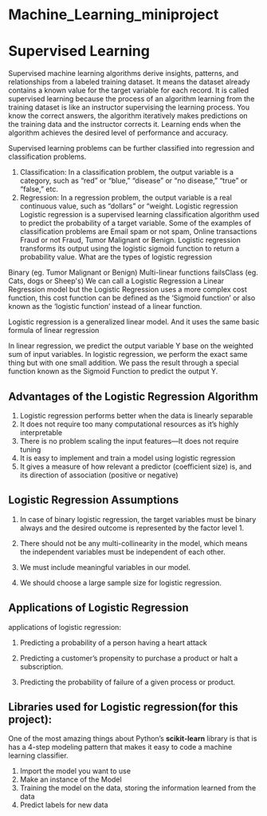 # Machine_Learning_miniproject

# Supervised Learning
Supervised machine learning algorithms derive insights, patterns, and relationships from a labeled training dataset. It means the dataset already contains a known value for the target variable for each record. It is called supervised learning because the process of an algorithm learning from the training dataset is like an instructor supervising the learning process. You know the correct answers, the algorithm iteratively makes predictions on the training data and the instructor corrects it. Learning ends when the algorithm achieves the desired level of performance and accuracy.

Supervised learning problems can be further classified into regression and classification problems.

1) Classification: In a classification problem, the output variable is a category, such as “red” or “blue,” “disease” or “no disease,” “true” or “false,” etc.
2) Regression: In a regression problem, the output variable is a real continuous value, such as “dollars” or “weight.
Logistic regression
Logistic regression is a supervised learning classification algorithm used to predict the probability of a target variable. Some of the examples of classification problems are Email spam or not spam, Online transactions Fraud or not Fraud, Tumor Malignant or Benign. Logistic regression transforms its output using the logistic sigmoid function to return a probability value. What are the types of logistic regression

Binary (eg. Tumor Malignant or Benign)
Multi-linear functions failsClass (eg. Cats, dogs or Sheep's)
We can call a Logistic Regression a Linear Regression model but the Logistic Regression uses a more complex cost function, this cost function can be defined as the ‘Sigmoid function’ or also known as the ‘logistic function’ instead of a linear function.

Logistic regression is a generalized linear model. And it uses the same basic formula of linear regression

In linear regression, we predict the output variable Y base on the weighted sum of input variables.
In logistic regression, we perform the exact same thing but with one small addition. We pass the result through a special function known as the Sigmoid Function to predict the output Y.

## Advantages of the Logistic Regression Algorithm

1) Logistic regression performs better when the data is linearly separable
2) It does not require too many computational resources as it’s highly interpretable
3) There is no problem scaling the input features—It does not require tuning
4) It is easy to implement and train a model using logistic regression
5) It gives a measure of how relevant a predictor (coefficient size) is, and its direction of association (positive or negative)

## Logistic Regression Assumptions


1) In case of binary logistic regression, the target variables must be binary always and the desired outcome is represented by the factor level 1.

2) There should not be any multi-collinearity in the model, which means the independent variables must be independent of each other.

3) We must include meaningful variables in our model.

4) We should choose a large sample size for logistic regression.

## Applications of Logistic Regression

applications of logistic regression:

1) Predicting a probability of a person having a heart attack

2) Predicting a customer’s propensity to purchase a product or halt a subscription.

3) Predicting the probability of failure of a given process or product.

## Libraries used for Logistic regression(for this project):

One of the most amazing things about Python’s **scikit-learn** library is that is has a 4-step modeling pattern that makes it easy to code a machine learning classifier.

1. Import the model you want to use
2. Make an instance of the Model
3. Training the model on the data, storing the information learned from the data
4. Predict labels for new data
